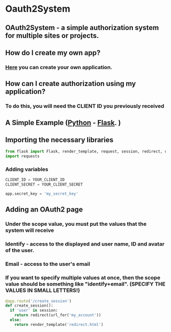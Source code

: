 # Oauth2System

## OAuth2System - a simple authorization system for multiple sites or projects.

## How do I create my own app?

### [Here](https://emeraldermine.onpella.app/apps) you can create your own application.

## How can I create authorization using my application?

### To do this, you will need the CLIENT ID you previously received

## A Simple Example ([Python](https://www.python.org) - [Flask](https://github.com/pallets/flask). )

## Importing the necessary libraries

```python
from flask import Flask, render_template, request, session, redirect, url_for, jsonify
import requests
```

### Adding variables

```python
CLIENT_ID = YOUR_CLIENT_ID
CLIENT_SECRET = YOUR_CLIENT_SECRET

app.secret_key = 'my_secret_key'
```

## Adding an OAuth2 page

### Under the scope value, you must put the values that the system will receive

### Identify - access to the displayed and user name, ID and avatar of the user.

### Email - access to the user's email

### If you want to specify multiple values at once, then the scope value should be something like "identify+email". (SPECIFY THE VALUES IN SMALL LETTERS!)

```python
@app.route('/create_session')
def create_session():
  if 'user' in session:
    return redirect(url_for('my_account'))
  else:
    return render_template('redirect.html')
```
